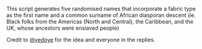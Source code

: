 This script generates five randomised names that incorporate a fabric type as the first name and a common surname of African diasporan descent (ie. Black folks from the Americas (North and Central), the Caribbean, and the UK, whose ancestors were enslaved people)

Credit to [@yedoye](https://twitter.com/yedoye_/status/1422264318079422466) for the idea and everyone in the replies.

